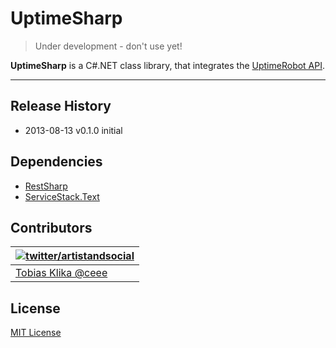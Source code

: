 # UptimeSharp

> Under development - don't use yet!

**UptimeSharp** is a C#.NET class library, that integrates the [UptimeRobot API](http://http://www.uptimerobot.com/api.asp).

---

## Release History

- 2013-08-13 v0.1.0 initial

## Dependencies

- [RestSharp](http://restsharp.org/)
- [ServiceStack.Text](https://github.com/ServiceStack/ServiceStack.Text)

## Contributors
| [![twitter/artistandsocial](http://gravatar.com/avatar/9c61b1f4307425f12f05d3adb930ba66?s=70)](http://twitter.com/artistandsocial "Follow @artistandsocial on Twitter") |
|---|
| [Tobias Klika @ceee](https://github.com/ceee) |

## License

[MIT License](https://github.com/ceee/UptimeSharp/blob/master/LICENSE-MIT)
